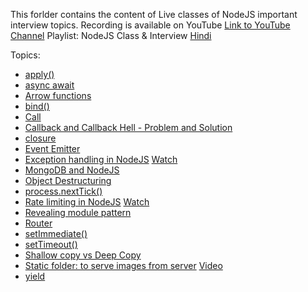 This forlder contains the content of Live classes of NodeJS important interview topics.
Recording is available on YouTube
[Link to YouTube Channel](https://www.youtube.com/channel/UC0WKTSptW8OoMePQjGAubBQ?sub_confirmation=1)
Playlist: NodeJS Class & Interview [Hindi](https://www.youtube.com/watch?v=zSooc0r_6I4&list=PLIfcYFqzDXHmT0DByR0bbAFtEWfcOMShP)

Topics:

- [apply()](/nodeJS-interview-questions/individual-questions-with-example/apply.js)
- [async await](/nodeJS-interview-questions/async_await/readme.md)
- [Arrow functions](/nodeJS-interview-questions/individual-questions-with-example/Arrowfunction.js)
- [bind()](/nodeJS-interview-questions/individual-questions-with-example/bind.js)
- [Call](/nodeJS-interview-questions/individual-questions-with-example/Call.js)
- [Callback and Callback Hell - Problem and Solution](/callback/README.md)
- [closure](/nodeJS-interview-questions/individual-questions-with-example/closure.js)
- [Event Emitter](/nodeJS-interview-questions/event_emitter)
- [Exception handling in NodeJS](./exception-handeling/README.md) [Watch](https://youtu.be/2t9GWFiKj8o)
- [MongoDB and NodeJS](/nodeJS-interview-questions/mongodb-and-nodejs)
- [Object Destructuring](/nodeJS-interview-questions/individual-questions-with-example/ObjectDestructuring.js)
- [process.nextTick()](/nodeJS-interview-questions/individual-questions-with-example/process.nextTick.js)
- [Rate limiting in NodeJS](./rate-limiting/) [Watch](https://youtu.be/Ju_7hYyB778)
- [Revealing module pattern](/nodeJS-interview-questions/individual-questions-with-example/revealingModulePattern.js)
- [Router](/nodeJS-interview-questions/router)
- [setImmediate()](/nodeJS-interview-questions/individual-questions-with-example/setimmediate.js)
- [setTimeout()](/nodeJS-interview-questions/individual-questions-with-example/settimout.js)
- [Shallow copy vs Deep Copy](/nodeJS-interview-questions/shallow-copy-vs-deep-copy)
- [Static folder: to serve images from server](/nodeJS-interview-questions/static-folder/) [Video](https://youtu.be/fxN2BMCmFHQ?si=wIUMINSSeSVFzunR)
- [yield](/nodeJS-interview-questions/individual-questions-with-example/yields.js)
